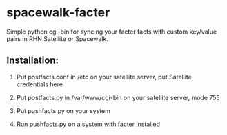 spacewalk-facter
================

Simple python cgi-bin for syncing your facter facts
with custom key/value pairs in RHN Satellite or
Spacewalk.


Installation:
-------------

1. Put postfacts.conf in /etc on your satellite server, put Satellite credentials here

2. Put postfacts.py in /var/www/cgi-bin on your satellite server, mode 755

3. Put pushfacts.py on your system

4. Run pushfacts.py on a system with facter installed 
